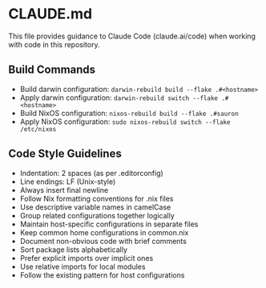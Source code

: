 # CLAUDE.md

This file provides guidance to Claude Code (claude.ai/code) when working with code in this repository.

## Build Commands
- Build darwin configuration: `darwin-rebuild build --flake .#<hostname>`
- Apply darwin configuration: `darwin-rebuild switch --flake .#<hostname>`
- Build NixOS configuration: `nixos-rebuild build --flake .#sauron`
- Apply NixOS configuration: `sudo nixos-rebuild switch --flake /etc/nixos`

## Code Style Guidelines
- Indentation: 2 spaces (as per .editorconfig)
- Line endings: LF (Unix-style)
- Always insert final newline
- Follow Nix formatting conventions for .nix files
- Use descriptive variable names in camelCase
- Group related configurations together logically
- Maintain host-specific configurations in separate files
- Keep common home configurations in common.nix
- Document non-obvious code with brief comments
- Sort package lists alphabetically
- Prefer explicit imports over implicit ones
- Use relative imports for local modules
- Follow the existing pattern for host configurations